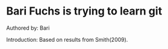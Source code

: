 # Bari Fuchs is trying to learn git

Authored by: Bari

Introduction: Based on  results from Smith(2009).
